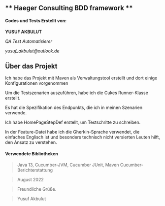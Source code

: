 ## ** Haeger Consulting BDD framework **

#### Codes und Tests Erstellt von:
**YUSUF AKBULUT**

*QA Test Automatisierer*

*yusuf_akbulut@outlook.de*


<!-- ÜBER DAS PROJEKT -->
## Über das Projekt
Ich habe das Projekt mit Maven als Verwaltungstool erstellt und dort einige Konfigurationen vorgenommen

Um die Testszenarien auszuführen, habe ich die Cukes Runner-Klasse erstellt.

  Es hat die Spezifikation des Endpunkts, die ich in meinen Szenarien verwende.

Ich habe HomePageStepDef erstellt, um Testschritte zu schreiben.

In der Feature-Datei habe ich die Gherkin-Sprache verwendet, die einfaches Englisch ist und besonders technisch nicht versierten Leuten hilft, den Ansatz zu verstehen.


#### Verwendete Bibliotheken
> Java 13,
> Cucumber-JVM,
> Cucumber JUnit,
> Maven Cucumber-Berichterstattung

>August 2022

> Freundliche Grüße.

> Yusuf Akbulut
